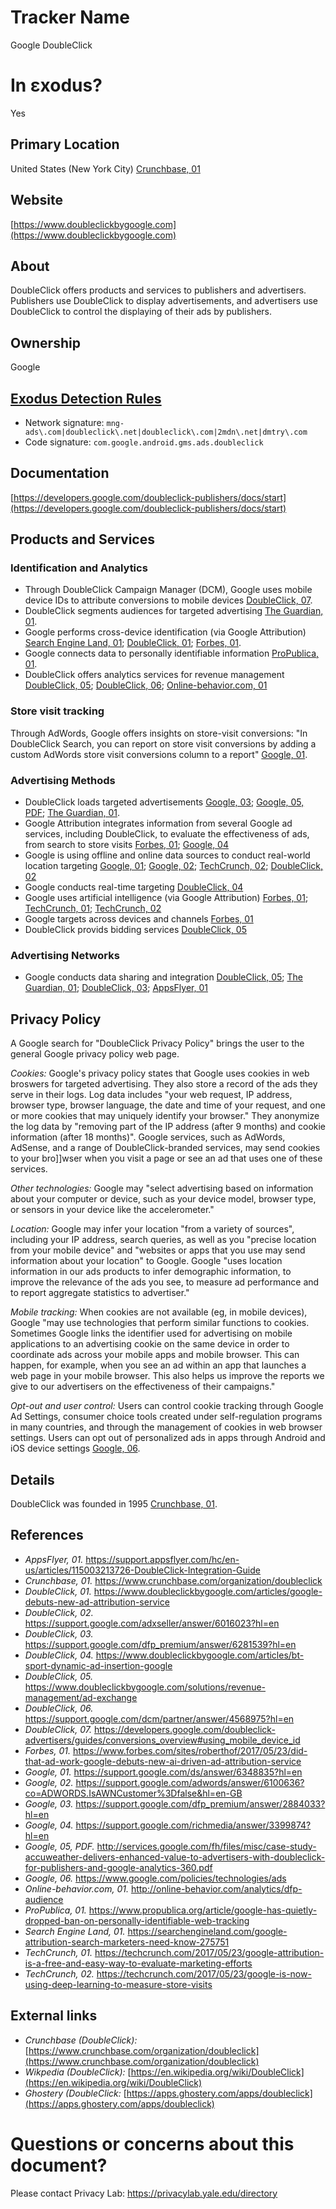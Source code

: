 # Tracker Name
Google DoubleClick

# In εxodus?
Yes

## Primary Location
United States (New York City) [Crunchbase, 01](https://www.crunchbase.com/organization/doubleclick)

## Website
[https://www.doubleclickbygoogle.com](https://www.doubleclickbygoogle.com)

## About
DoubleClick offers products and services to publishers and advertisers. Publishers use DoubleClick to display advertisements, and advertisers use DoubleClick to control the displaying of their ads by publishers.

## Ownership
Google

## [Exodus Detection Rules](https://exodus-privacy.eu.org)
*   Network signature: `mng-ads\.com|doubleclick\.net|doubleclick\.com|2mdn\.net|dmtry\.com`
*   Code signature: `com.google.android.gms.ads.doubleclick`

## Documentation
[https://developers.google.com/doubleclick-publishers/docs/start](https://developers.google.com/doubleclick-publishers/docs/start)

## Products and Services

### Identification and Analytics
* Through DoubleClick Campaign Manager (DCM), Google uses mobile device IDs to attribute conversions to mobile devices [DoubleClick, 07](https://developers.google.com/doubleclick-advertisers/guides/conversions_overview#using_mobile_device_id).
* DoubleClick segments audiences for targeted advertising [The Guardian, 01](https://www.theguardian.com/technology/2012/apr/23/doubleclick-tracking-trackers-cookies-web-monitoring).
* Google performs cross-device identification (via Google Attribution) [Search Engine Land, 01](https://searchengineland.com/google-attribution-search-marketers-need-know-275751); [DoubleClick, 01](https://www.doubleclickbygoogle.com/articles/google-debuts-new-ad-attribution-service); [Forbes, 01](https://www.forbes.com/sites/roberthof/2017/05/23/did-that-ad-work-google-debuts-new-ai-driven-ad-attribution-service).
* Google connects data to personally identifiable information [ProPublica, 01](https://www.propublica.org/article/google-has-quietly-dropped-ban-on-personally-identifiable-web-tracking).
* DoubleClick offers analytics services for revenue management [DoubleClick, 05](https://www.doubleclickbygoogle.com/solutions/revenue-management/ad-exchange); [DoubleClick, 06](https://support.google.com/dcm/partner/answer/4568975?hl=en); [Online-behavior.com, 01](http://online-behavior.com/analytics/dfp-audience)

### Store visit tracking
Through AdWords, Google offers insights on store-visit conversions: "In DoubleClick Search, you can report on store visit conversions by adding a custom AdWords store visit conversions column to a report" [Google, 01](https://support.google.com/ds/answer/6348835?hl=en).

### Advertising Methods
* DoubleClick loads targeted advertisements [Google, 03](https://support.google.com/dfp_premium/answer/2884033?hl=en); [Google, 05, PDF](http://services.google.com/fh/files/misc/case-study-accuweather-delivers-enhanced-value-to-advertisers-with-doubleclick-for-publishers-and-google-analytics-360.pdf); [The Guardian, 01](https://www.theguardian.com/technology/2012/apr/23/doubleclick-tracking-trackers-cookies-web-monitoring).
* Google Attribution integrates information from several Google ad services, including DoubleClick, to evaluate the effectiveness of ads, from search to store visits [Forbes, 01](https://www.forbes.com/sites/roberthof/2017/05/23/did-that-ad-work-google-debuts-new-ai-driven-ad-attribution-service); [Google, 04](https://support.google.com/richmedia/answer/3399874?hl=en)
* Google is using offline and online data sources to conduct real-world location targeting [Google, 01](https://support.google.com/ds/answer/6348835?hl=en); [Google, 02](https://support.google.com/adwords/answer/6100636?co=ADWORDS.IsAWNCustomer%3Dfalse&hl=en-GB); [TechCrunch, 02](https://techcrunch.com/2017/05/23/google-is-now-using-deep-learning-to-measure-store-visits); [DoubleClick, 02](https://support.google.com/adxseller/answer/6016023?hl=en)
* Google conducts real-time targeting [DoubleClick, 04](https://www.doubleclickbygoogle.com/articles/bt-sport-dynamic-ad-insertion-google)
* Google uses artificial intelligence (via Google Attribution) [Forbes, 01](https://www.forbes.com/sites/roberthof/2017/05/23/did-that-ad-work-google-debuts-new-ai-driven-ad-attribution-service); [TechCrunch, 01](https://techcrunch.com/2017/05/23/google-attribution-is-a-free-and-easy-way-to-evaluate-marketing-efforts); [TechCrunch, 02](https://techcrunch.com/2017/05/23/google-is-now-using-deep-learning-to-measure-store-visits)
* Google targets across devices and channels [Forbes, 01](https://www.forbes.com/sites/roberthof/2017/05/23/did-that-ad-work-google-debuts-new-ai-driven-ad-attribution-service)
* DoubleClick provids bidding services [DoubleClick, 05](https://www.doubleclickbygoogle.com/solutions/revenue-management/ad-exchange)

### Advertising Networks
* Google conducts data sharing and integration [DoubleClick, 05](https://www.doubleclickbygoogle.com/solutions/revenue-management/ad-exchange); [The Guardian, 01](https://www.theguardian.com/technology/2012/apr/23/doubleclick-tracking-trackers-cookies-web-monitoring); [DoubleClick, 03](https://support.google.com/dfp_premium/answer/6281539?hl=en); [AppsFlyer, 01](https://support.appsflyer.com/hc/en-us/articles/115003213726-DoubleClick-Integration-Guide)

## Privacy Policy
A Google search for "DoubleClick Privacy Policy" brings the user to the general Google privacy policy web page.

_Cookies:_ Google's privacy policy states that Google uses cookies in web broswers for targeted advertising. They also store a record of the ads they serve in their logs. Log data includes "your web request, IP address, browser type, browser language, the date and time of your request, and one or more cookies that may uniquely identify your browser." They anonymize the log data by "removing part of the IP address (after 9 months) and cookie information (after 18 months)". Google services, such as AdWords, AdSense, and a range of DoubleClick-branded services, may send cookies to your bro]]wser when you visit a page or see an ad that uses one of these services.  

_Other technologies:_ Google may "select advertising based on information about your computer or device, such as your device model, browser type, or sensors in your device like the accelerometer."  

_Location:_ Google may infer your location "from a variety of sources", including your IP address, search queries, as well as you "precise location from your mobile device" and "websites or apps that you use may send information about your location" to Google.  Google "uses location information in our ads products to infer demographic information, to improve the relevance of the ads you see, to measure ad performance and to report aggregate statistics to advertiser."  

_Mobile tracking:_ When cookies are not available (eg, in mobile devices), Google "may use technologies that perform similar functions to cookies. Sometimes Google links the identifier used for advertising on mobile applications to an advertising cookie on the same device in order to coordinate ads across your mobile apps and mobile browser. This can happen, for example, when you see an ad within an app that launches a web page in your mobile browser. This also helps us improve the reports we give to our advertisers on the effectiveness of their campaigns."

_Opt-out and user control:_ Users can control cookie tracking through Google Ad Settings, consumer choice tools created under self-regulation programs in many countries, and through the management of cookies in web browser settings. Users can opt out of personalized ads in apps through Android and iOS device settings [Google, 06](https://www.google.com/policies/technologies/ads).

## Details
DoubleClick was founded in 1995 [Crunchbase, 01](https://www.crunchbase.com/organization/doubleclick).

## References
* _AppsFlyer, 01._ https://support.appsflyer.com/hc/en-us/articles/115003213726-DoubleClick-Integration-Guide  
* _Crunchbase, 01._ https://www.crunchbase.com/organization/doubleclick
* _DoubleClick, 01._ https://www.doubleclickbygoogle.com/articles/google-debuts-new-ad-attribution-service  
* _DoubleClick, 02._ https://support.google.com/adxseller/answer/6016023?hl=en  
* _DoubleClick, 03._ https://support.google.com/dfp_premium/answer/6281539?hl=en  
* _DoubleClick, 04._ https://www.doubleclickbygoogle.com/articles/bt-sport-dynamic-ad-insertion-google  
* _DoubleClick, 05._ https://www.doubleclickbygoogle.com/solutions/revenue-management/ad-exchange  
* _DoubleClick, 06._ https://support.google.com/dcm/partner/answer/4568975?hl=en  
* _DoubleClick, 07._ https://developers.google.com/doubleclick-advertisers/guides/conversions_overview#using_mobile_device_id  
* _Forbes, 01._ https://www.forbes.com/sites/roberthof/2017/05/23/did-that-ad-work-google-debuts-new-ai-driven-ad-attribution-service  
* _Google, 01._ https://support.google.com/ds/answer/6348835?hl=en  
* _Google, 02._ https://support.google.com/adwords/answer/6100636?co=ADWORDS.IsAWNCustomer%3Dfalse&hl=en-GB
* _Google, 03._ https://support.google.com/dfp_premium/answer/2884033?hl=en
* _Google, 04._ https://support.google.com/richmedia/answer/3399874?hl=en  
* _Google, 05, PDF._ http://services.google.com/fh/files/misc/case-study-accuweather-delivers-enhanced-value-to-advertisers-with-doubleclick-for-publishers-and-google-analytics-360.pdf
* _Google, 06._ https://www.google.com/policies/technologies/ads
* _Online-behavior.com, 01._ http://online-behavior.com/analytics/dfp-audience  
* _ProPublica, 01._ https://www.propublica.org/article/google-has-quietly-dropped-ban-on-personally-identifiable-web-tracking  
* _Search Engine Land, 01._ https://searchengineland.com/google-attribution-search-marketers-need-know-275751  
* _TechCrunch, 01._ https://techcrunch.com/2017/05/23/google-attribution-is-a-free-and-easy-way-to-evaluate-marketing-efforts  
* _TechCrunch, 02._ https://techcrunch.com/2017/05/23/google-is-now-using-deep-learning-to-measure-store-visits

## External links
* _Crunchbase (DoubleClick):_ [https://www.crunchbase.com/organization/doubleclick](https://www.crunchbase.com/organization/doubleclick)
* _Wikpedia (DoubleClick):_ [https://en.wikipedia.org/wiki/DoubleClick](https://en.wikipedia.org/wiki/DoubleClick)
* _Ghostery (DoubleClick:_ [https://apps.ghostery.com/apps/doubleclick](https://apps.ghostery.com/apps/doubleclick)

# Questions or concerns about this document?
Please contact Privacy Lab: https://privacylab.yale.edu/directory
